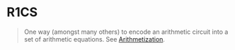 # R1CS
> One way (amongst many others) to encode an arithmetic circuit into a set of arithmetic equations. See [Arithmetization](def:arithmetization).